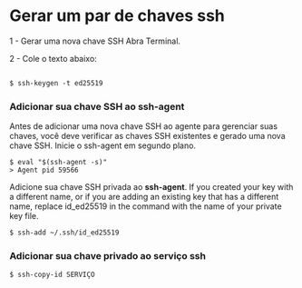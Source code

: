 # Gerar um par de chaves ssh
1 - Gerar uma nova chave SSH
Abra Terminal.

2 - Cole o texto abaixo:
```markdown

$ ssh-keygen -t ed25519 
```
### Adicionar sua chave SSH ao ssh-agent
Antes de adicionar uma nova chave SSH ao agente para gerenciar suas chaves, você deve verificar as chaves SSH existentes e gerado uma nova chave SSH.
Inicie o ssh-agent em segundo plano.
```mardown
$ eval "$(ssh-agent -s)"
> Agent pid 59566
```
Adicione sua chave SSH privada ao **ssh-agent**. If you created your key with a different name, or if you are adding an existing key that has a different name, replace id_ed25519 in the command with the name of your private key file.
```markdown
$ ssh-add ~/.ssh/id_ed25519
```
### Adicionar sua chave privado ao serviço ssh
```markdown
$ ssh-copy-id SERVIÇO
```
